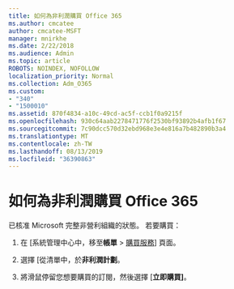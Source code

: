 ```yaml
---
title: 如何為非利潤購買 Office 365
ms.author: cmcatee
author: cmcatee-MSFT
manager: mnirkhe
ms.date: 2/22/2018
ms.audience: Admin
ms.topic: article
ROBOTS: NOINDEX, NOFOLLOW
localization_priority: Normal
ms.collection: Adm_O365
ms.custom:
- "340"
- "1500010"
ms.assetid: 870f4834-a10c-49cd-ac5f-ccb1f0a9215f
ms.openlocfilehash: 930c64aab2278471776f2530bf93892b4afb1f67
ms.sourcegitcommit: 7c90dcc570d32ebd968e3e4e816a7b482890b3a4
ms.translationtype: MT
ms.contentlocale: zh-TW
ms.lasthandoff: 08/13/2019
ms.locfileid: "36390863"
---
```

# <a name="how-to-purchase-office-365-for-non-profits"></a>如何為非利潤購買 Office 365

已核准 Microsoft 完整非營利組織的狀態。 若要購買：
  
1. 在 [系統管理中心中，移至**帳單** \> [購買服務](https://go.microsoft.com/fwlink/p/?linkid=868433)] 頁面。

2. 選擇 [從清單中，於**非利潤計劃**。

3. 將滑鼠停留您想要購買的訂閱，然後選擇 [**立即購買]**。
